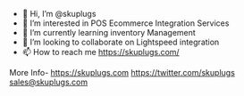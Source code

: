 - 👋 Hi, I’m @skuplugs
- 👀 I’m interested in POS Ecommerce Integration Services
- 🌱 I’m currently learning inventory Management 
- 💞️ I’m looking to collaborate on Lightspeed integration
- 📫 How to reach me https://skuplugs.com/
<!---
skuplugs/skuplugs is a ✨ special ✨ repository because its `README.md` (this file) appears on your GitHub profile.
You can click the Preview link to take a look at your changes.
--->
More Info-
https://skuplugs.com
https://twitter.com/skuplugs
sales@skuplugs.com
